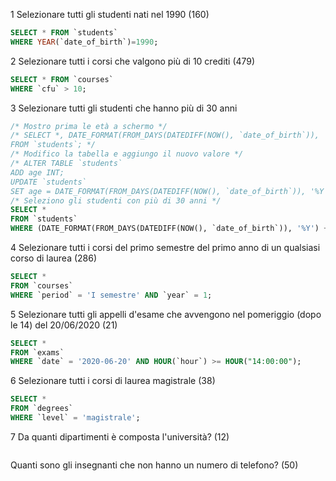 1 Selezionare tutti gli studenti nati nel 1990 (160)
```sql
SELECT * FROM `students` 
WHERE YEAR(`date_of_birth`)=1990;
```
2 Selezionare tutti i corsi che valgono più di 10 crediti (479)
```sql
SELECT * FROM `courses` 
WHERE `cfu` > 10;
```

3 Selezionare tutti gli studenti che hanno più di 30 anni
```sql
/* Mostro prima le età a schermo */
/* SELECT *, DATE_FORMAT(FROM_DAYS(DATEDIFF(NOW(), `date_of_birth`)), '%Y') + 0 AS age
FROM `students`; */
/* Modifico la tabella e aggiungo il nuovo valore */
/* ALTER TABLE `students`
ADD age INT;
UPDATE `students`
SET age = DATE_FORMAT(FROM_DAYS(DATEDIFF(NOW(), `date_of_birth`)), '%Y') + 0; */
/* Seleziono gli studenti con più di 30 anni */
SELECT *
FROM `students`
WHERE (DATE_FORMAT(FROM_DAYS(DATEDIFF(NOW(), `date_of_birth`)), '%Y') + 0) > 30;
```

4 Selezionare tutti i corsi del primo semestre del primo anno di un qualsiasi corso di laurea (286)
```sql
SELECT *
FROM `courses`
WHERE `period` = 'I semestre' AND `year` = 1;
```

5 Selezionare tutti gli appelli d'esame che avvengono nel pomeriggio (dopo le 14) del 20/06/2020 (21)
```sql
SELECT *
FROM `exams`
WHERE `date` = '2020-06-20' AND HOUR(`hour`) >= HOUR("14:00:00");
```

6 Selezionare tutti i corsi di laurea magistrale (38)
```sql
SELECT *
FROM `degrees`
WHERE `level` = 'magistrale';
```

7 Da quanti dipartimenti è composta l'università? (12)
```sql

```

Quanti sono gli insegnanti che non hanno un numero di telefono? (50)